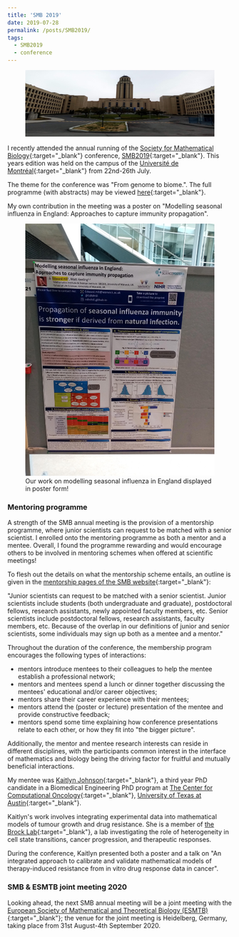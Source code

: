 ```yaml
---
title: 'SMB 2019'
date: 2019-07-28
permalink: /posts/SMB2019/
tags:
  - SMB2019
  - conference
---
```


[SMB_Web]: https://www.smb.org/
[SMB2019_Web]: http://smb2019.org
[MontrealUni_Web]: https://www.umontreal.ca/en/

[SMBMentorPageLink]: https://www.smb.org/mentorship-program/
[KaitlynJohnsonLink]: https://cco.oden.utexas.edu/members/kaitlyn-johnson/
[UniOfTexasLink]: https://www.utexas.edu
[CCOLink]: https://cco.oden.utexas.edu
[BrockLabLink]: http://www.brocklab.com

[ESMTB_link]: https://www.esmtb.org

<figure>
  <img src="/images/SMB2019/featured.jpg" alt=""/>
</figure>

I recently attended the annual running of the [Society for Mathematical Biology][SMB_Web]{:target="_blank"} conference, [SMB2019][SMB2019_Web]{:target="_blank"}. This years edition was held on the campus of the [Universit&eacute; de Montr&eacute;al][MontrealUni_Web]{:target="_blank"} from 22nd-26th July.

The theme for the conference was &quot;From genome to biome.&quot;. The full programme (with abstracts) may be viewed [here](https://edmhill.github.io/files/Programmes/SMB2019AbstractBooklet.pdf){:target="_blank"}.

My own contribution in the meeting was a poster on &quot;Modelling seasonal influenza in England: Approaches to capture immunity propagation&quot;.

<figure>
  <img src="/images/SMB2019/MySMB2019PosterPhoto.jpg" alt="SMB2019 poster"/>
      <figcaption> Our work on modelling seasonal influenza in England displayed in poster form!</figcaption>
</figure>

### Mentoring programme

A strength of the SMB annual meeting is the provision of a mentorship programme, where junior scientists can request to be matched with a senior scientist. I enrolled onto the mentoring programme as both a mentor and a mentee. Overall, I found the programme rewarding and would encourage others to be involved in mentoring schemes when offered at scientific meetings!

To flesh out the details on what the mentorship scheme entails, an outline is given in the [mentorship pages of the SMB website][SMBMentorPageLink]{:target="_blank"}:

&quot;Junior scientists can request to be matched with a senior scientist. Junior scientists include students (both undergraduate and graduate), postdoctoral fellows, research assistants, newly appointed faculty members, etc. Senior scientists include postdoctoral fellows, research assistants, faculty members, etc. Because of the overlap in our definitions of junior and senior scientists, some individuals may sign up both as a mentee and a mentor.&quot;

Throughout the duration of the conference, the membership program encourages the following types of interactions:

* mentors introduce mentees to their colleagues to help the mentee establish a professional network;
* mentors and mentees spend a lunch or dinner together discussing the mentees' educational and/or career objectives;
* mentors share their career experience with their mentees;
* mentors attend the (poster or lecture) presentation of the mentee and provide constructive feedback;
* mentors spend some time explaining how conference presentations relate to each other, or how they fit into &quot;the bigger picture&quot;.

Additionally, the mentor and mentee research interests can reside in different disciplines, with the participants common interest in the interface of mathematics and biology being the driving factor for fruitful and mutually beneficial interactions.

My mentee was [Kaitlyn Johnson][KaitlynJohnsonLink]{:target="_blank"}, a third year PhD candidate in a Biomedical Engineering PhD program at [The Center for Computational Oncology][CCOLink]{:target="_blank"}, [University of Texas at Austin][UniOfTexasLink]{:target="_blank"}.

Kaitlyn's work involves integrating experimental data into mathematical models of tumour growth and drug resistance. She is a member of [the Brock Lab][BrockLabLink]{:target="_blank"}, a lab investigating the role of heterogeneity in cell state transitions, cancer progression, and therapeutic responses.

During the conference, Kaitlyn presented both a poster and a talk on &quot;An integrated approach to calibrate and validate mathematical models of therapy-induced resistance from in vitro drug response data in cancer&quot;.

### SMB & ESMTB joint meeting 2020

Looking ahead, the next SMB annual meeting will be a joint meeting with the [European Society of Mathematical and Theoretical Biology (ESMTB)][ESMTB_link]{:target="_blank"}; the venue for the joint meeting is Heidelberg, Germany, taking place from 31st August-4th September 2020.
